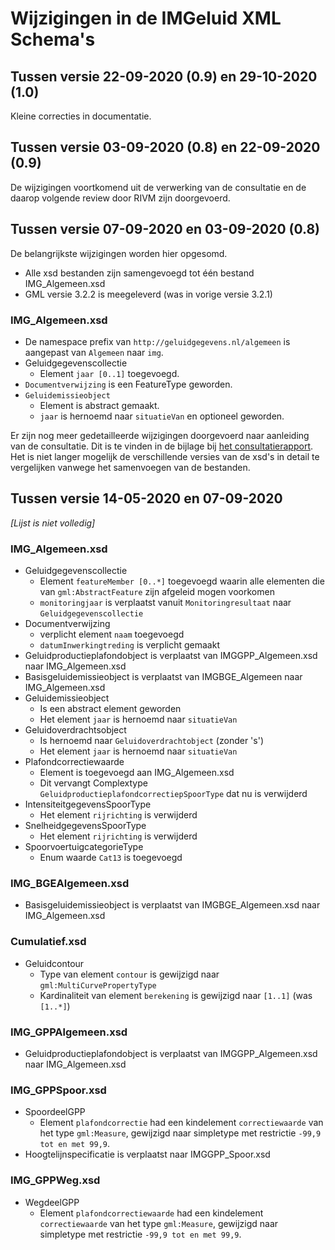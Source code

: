 # Wijzigingen in de IMGeluid XML Schema's 

## Tussen versie 22-09-2020 (0.9) en 29-10-2020 (1.0)
Kleine correcties in documentatie.

## Tussen versie 03-09-2020 (0.8) en 22-09-2020 (0.9)
De wijzigingen voortkomend uit de verwerking van de consultatie en de daarop volgende review door RIVM zijn doorgevoerd. 

## Tussen versie 07-09-2020 en 03-09-2020 (0.8)
De belangrijkste wijzigingen worden hier opgesomd.

- Alle xsd bestanden zijn samengevoegd tot één bestand IMG_Algemeen.xsd
- GML versie 3.2.2 is meegeleverd (was in vorige versie 3.2.1)

### IMG_Algemeen.xsd
- De namespace prefix van `http://geluidgegevens.nl/algemeen` is aangepast van `Algemeen` naar `img`.
- Geluidgegevenscollectie
    - Element `jaar [0..1]` toegevoegd.
- `Documentverwijzing` is een FeatureType geworden.
- `Geluidemissieobject`
    - Element is abstract gemaakt.
    - `jaar` is hernoemd naar `situatieVan` en optioneel geworden.

Er zijn nog meer gedetailleerde wijzigingen doorgevoerd naar aanleiding van de consultatie. Dit is te vinden in de bijlage bij [het consultatierapport](https://docs.geostandaarden.nl/cvgg/img/cr/). Het is niet langer mogelijk de verschillende versies van de xsd's in detail te vergelijken vanwege het samenvoegen van de bestanden.

## Tussen versie 14-05-2020 en 07-09-2020
*[Lijst is niet volledig]*
### IMG_Algemeen.xsd

- Geluidgegevenscollectie
    - Element `featureMember [0..*]` toegevoegd waarin alle elementen die van `gml:AbstractFeature` zijn afgeleid mogen voorkomen
    - `monitoringjaar` is verplaatst vanuit `Monitoringresultaat` naar `Geluidgegevenscollectie`    
- Documentverwijzing
    -  verplicht element `naam` toegevoegd
    - `datumInwerkingtreding` is verplicht gemaakt
- Geluidproductieplafondobject is verplaatst van IMGGPP_Algemeen.xsd naar IMG_Algemeen.xsd
- Basisgeluidemissieobject is verplaatst van IMGBGE_Algemeen naar IMG_Algemeen.xsd
- Geluidemissieobject
    - Is een abstract element geworden
    - Het element `jaar` is hernoemd naar `situatieVan`
- Geluidoverdrachtsobject
    - Is hernoemd naar `Geluidoverdrachtobject` (zonder 's')
    - Het element `jaar` is hernoemd naar `situatieVan`
- Plafondcorrectiewaarde
    - Element is toegevoegd aan IMG_Algemeen.xsd
    - Dit vervangt Complextype `GeluidproductieplafondcorrectiepSpoorType` dat nu is verwijderd
- IntensiteitgegevensSpoorType
    - Het element `rijrichting` is verwijderd
- SnelheidgegevensSpoorType
    - Het element `rijrichting` is verwijderd
- SpoorvoertuigcategorieType
    - Enum waarde `Cat13` is toegevoegd

### IMG_BGEAlgemeen.xsd
- Basisgeluidemissieobject is verplaatst van IMGBGE_Algemeen.xsd naar IMG_Algemeen.xsd

### Cumulatief.xsd
- Geluidcontour
    - Type van element `contour` is gewijzigd naar `gml:MultiCurvePropertyType`
    - Kardinaliteit van element `berekening` is gewijzigd naar `[1..1]` (was `[1..*]`)

### IMG_GPPAlgemeen.xsd
- Geluidproductieplafondobject is verplaatst van IMGGPP_Algemeen.xsd naar IMG_Algemeen.xsd

### IMG_GPPSpoor.xsd
- SpoordeelGPP
    - Element `plafondcorrectie` had een kindelement `correctiewaarde` van het type `gml:Measure`, gewijzigd naar simpletype met restrictie `-99,9 tot en met 99,9`. 
- Hoogtelijnspecificatie is verplaatst naar IMGGPP_Spoor.xsd

### IMG_GPPWeg.xsd
- WegdeelGPP
    - Element `plafondcorrectiewaarde` had een kindelement `correctiewaarde` van het type `gml:Measure`, gewijzigd naar simpletype met restrictie `-99,9 tot en met 99,9`. 